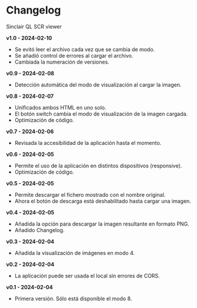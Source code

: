 # Changelog  
Sinclair QL SCR viewer

__v1.0 - 2024-02-10__ 
- Se evitó leer el archivo cada vez que se cambia de modo.
- Se añadió control de errores al cargar el archivo.
- Cambiada la numeración de versiones.

__v0.9 - 2024-02-08__ 
- Detección automática del modo de visualización al cargar la imagen.

__v0.8 - 2024-02-07__  
- Unificados ambos HTML en uno solo.
- El botón switch cambia el modo de visualización de la imagen cargada.
- Optimización de código.

__v0.7 - 2024-02-06__  
- Revisada la accesibilidad de la aplicación hasta el momento.

__v0.6 - 2024-02-05__  
- Permite el uso de la aplicación en distintos dispositivos (responsive).
- Optimización de código.

__v0.5 - 2024-02-05__  
- Permite descargar el fichero mostrado con el nombre original.
- Ahora el botón de descarga está deshabilitado hasta cargar una imagen.

__v0.4 - 2024-02-05__  
- Añadida la opción para descargar la imagen resultante en formato PNG.
- Añadido Changelog.

__v0.3 - 2024-02-04__  
- Añadida la visualización de imágenes en modo 4.

__v0.2 - 2024-02-04__  
- La aplicación puede ser usada el local sin errores de CORS.

__v0.1 - 2024-02-04__  
- Primera versión. Sólo está disponible el modo 8.
